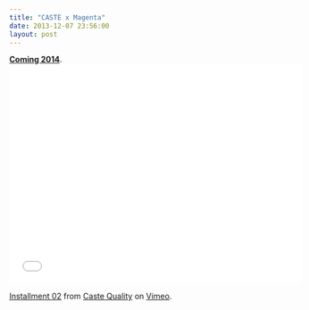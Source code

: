 ```yaml
---
title: "CASTE x Magenta"
date: 2013-12-07 23:56:00
layout: post
---
```


<p><a href="http://www.magentaskateboards.com"><strong>Coming 2014</strong></a>.<iframe allowfullscreen="" frameborder="0" height="393" mozallowfullscreen="" src="//player.vimeo.com/video/81305762" webkitallowfullscreen="" width="524"></iframe></p>

<p><a href="http://vimeo.com/81305762">Installment 02</a> from <a href="http://vimeo.com/user16108071">Caste Quality</a> on <a href="https://vimeo.com">Vimeo</a>.</p>

